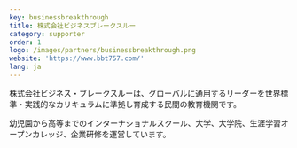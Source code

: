 ```yaml
---
key: businessbreakthrough
title: 株式会社ビジネスブレークスルー
category: supporter
order: 1
logo: /images/partners/businessbreakthrough.png
website: 'https://www.bbt757.com/'
lang: ja
---
```

株式会社ビジネス・ブレークスルーは、グローバルに通用するリーダーを世界標準・実践的なカリキュラムに準拠し育成する民間の教育機関です。

幼児園から高等までのインターナショナルスクール、大学、大学院、生涯学習オープンカレッジ、企業研修を運営しています。